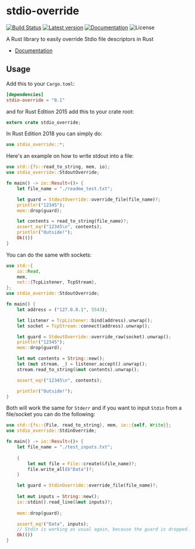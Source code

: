 # stdio-override
[![Build Status](https://travis-ci.org/elichai/stdio-override.svg?branch=master)](https://travis-ci.org/elichai/stdio-override)
[![Latest version](https://img.shields.io/crates/v/stdio-override.svg)](https://crates.io/crates/stdio-override)
[![Documentation](https://docs.rs/stdio-override/badge.svg)](https://docs.rs/stdio-override)
![License](https://img.shields.io/crates/l/stdio-override.svg)

A Rust library to easily override Stdio file descriptors in Rust

* [Documentation](https://docs.rs/stdio-override)

## Usage

Add this to your `Cargo.toml`:

```toml
[dependencies]
stdio-override = "0.1"

```

and for Rust Edition 2015 add this to your crate root:

```rust
extern crate stdio_override;
```
In Rust Edition 2018 you can simply do:
```rust
use stdio_override::*;
```

Here's an example on how to write stdout into a file:

```rust
use std::{fs::read_to_string, mem, io};
use stdio_override::StdoutOverride;

fn main() -> io::Result<()> {
    let file_name = "./readme_test.txt";

    let guard = StdoutOverride::override_file(file_name)?;
    println!("12345");
    mem::drop(guard);

    let contents = read_to_string(file_name)?;
    assert_eq!("12345\n", contents);
    println!("Outside!");
    Ok(())
}
```

You can do the same with sockets:
```rust
use std::{
    io::Read,
    mem,
    net::{TcpListener, TcpStream},
};
use stdio_override::StdoutOverride;

fn main() {
    let address = ("127.0.0.1", 5543);

    let listener = TcpListener::bind(address).unwrap();
    let socket = TcpStream::connect(address).unwrap();

    let guard = StdoutOverride::override_raw(socket).unwrap();
    println!("12345");
    mem::drop(guard);

    let mut contents = String::new();
    let (mut stream, _) = listener.accept().unwrap();
    stream.read_to_string(&mut contents).unwrap();

    assert_eq!("12345\n", contents);

    println!("Outside!");
}
```

Both will work the same for `Stderr` and if you want to input `Stdin` from a file/socket you can do the following:

```rust
use std::{fs::{File, read_to_string}, mem, io::{self, Write}};
use stdio_override::StdinOverride;

fn main() -> io::Result<()> {
    let file_name = "./test_inputs.txt";
    
    {
        let mut file = File::create(&file_name)?;
        file.write_all(b"Data")?;
    }

    let guard = StdinOverride::override_file(file_name)?;
    
    let mut inputs = String::new();
    io::stdin().read_line(&mut inputs)?;
    
    mem::drop(guard);

    assert_eq!("Data", inputs);
    // Stdin is working as usual again, because the guard is dropped.
    Ok(())
}
```